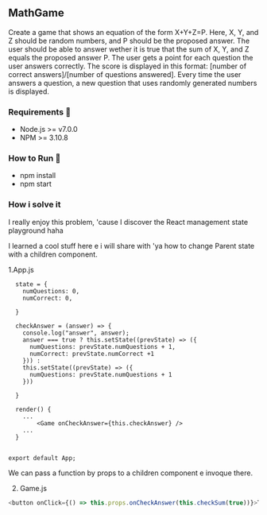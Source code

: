 ## MathGame

Create a game that shows an equation of the form X+Y+Z=P. Here,
X, Y, and Z should be random numbers, and P should be the proposed answer. The
user should be able to answer wether it is true that the sum of X, Y, and Z
equals the proposed answer P. The user gets a point for each question the user
answers correctly. The score is displayed in this format: [number of correct
answers]/[number of questions answered]. Every time the user answers a question,
a new question that uses randomly generated numbers is displayed.

### Requirements :wrench:
- Node.js >= v7.0.0
- NPM >= 3.10.8

### How to Run :runner:
- npm install
- npm start

### How i solve it

I really enjoy this problem, 'cause I discover the React management state playground haha

I learned a cool stuff here e i will share with 'ya
how to change Parent state with a children component.

1.App.js

```javscript
  state = {
    numQuestions: 0,
    numCorrect: 0,
    
  }
  
  checkAnswer = (answer) => {
    console.log("answer", answer);
    answer === true ? this.setState((prevState) => ({
      numQuestions: prevState.numQuestions + 1,
      numCorrect: prevState.numCorrect +1
    })) :
    this.setState((prevState) => ({
      numQuestions: prevState.numQuestions + 1
    }))

  }

  render() {
    ...
        <Game onCheckAnswer={this.checkAnswer} />
    ...
  }


export default App;
```
We can pass a function by props to a children component e invoque there.

2. Game.js
```javascript
<button onClick={() => this.props.onCheckAnswer(this.checkSum(true))}>True</button>
```


